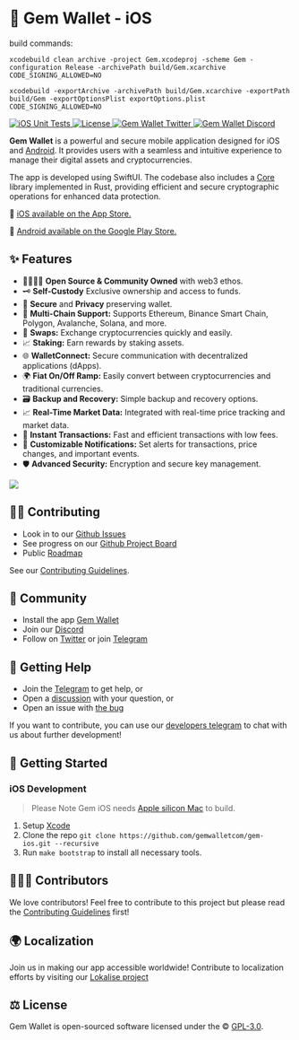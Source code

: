 # 💎 Gem Wallet - iOS

build commands:

`xcodebuild clean archive -project Gem.xcodeproj -scheme Gem -configuration Release -archivePath build/Gem.xcarchive CODE_SIGNING_ALLOWED=NO`

`xcodebuild -exportArchive -archivePath build/Gem.xcarchive -exportPath build/Gem -exportOptionsPlist exportOptions.plist CODE_SIGNING_ALLOWED=NO`

<div align="left">
    <a href="[https://github.com/gemwalletcom/gem-ios/blob/main/LICENSE](https://github.com/gemwalletcom/gem-ios/actions/workflows/ci.yml))">
        <img src="https://github.com/gemwalletcom/gem-ios/actions/workflows/ci.yml/badge.svg" alt="iOS Unit Tests">
    </a>
    <a href="https://github.com/gemwalletcom/gem-ios/blob/main/LICENSE">
        <img src="https://badgen.net/github/license/gemwalletcom/gem-ios" alt="License">
    </a>
    <a href="https://twitter.com/GemWalletApp">
        <img src="https://img.shields.io/twitter/follow/GemWalletApp?label=GemWalletApp&style=flat&logo=twitter&color=1DA1F2" alt="Gem Wallet Twitter">
    </a>
    <a href="https://discord.gg/aWkq5sj7SY">
        <img src="https://img.shields.io/discord/974531300394434630?style=plastic" alt="Gem Wallet Discord">
    </a>
</div>

<b>Gem Wallet</b> is a powerful and secure mobile application designed for iOS and [Android](https://github.com/gemwalletcom/gem-android). It provides users with a seamless and intuitive experience to manage their digital assets and cryptocurrencies.

The app is developed using SwiftUI. The codebase also includes a [Core](https://github.com/gemwalletcom/core) library implemented in Rust, providing efficient and secure cryptographic operations for enhanced data protection.

📲️ [iOS available on the App Store.](https://apps.apple.com/app/apple-store/id6448712670?ct=github&mt=8)

🤖 [Android available on the Google Play Store.](https://play.google.com/store/apps/details?id=com.gemwallet.android&utm_campaign=github&utm_source=referral&utm_medium=github)

## ✨ Features

- 👨‍👩‍👧‍👦 **Open Source & Community Owned** with web3 ethos.
- 🗝️ **Self-Custody** Exclusive ownership and access to funds.
- 🔑 **Secure** and **Privacy** preserving wallet.
- 🔗 **Multi-Chain Support:** Supports Ethereum, Binance Smart Chain, Polygon, Avalanche, Solana, and more.
- 🔄 **Swaps:** Exchange cryptocurrencies quickly and easily.
- 📈 **Staking:** Earn rewards by staking assets.
- 🌐 **WalletConnect:** Secure communication with decentralized applications (dApps).
- 🌍 **Fiat On/Off Ramp:** Easily convert between cryptocurrencies and traditional currencies.
- 🗃️ **Backup and Recovery:** Simple backup and recovery options.
- 📈 **Real-Time Market Data:** Integrated with real-time price tracking and market data.
- 🔄 **Instant Transactions:** Fast and efficient transactions with low fees.
- 🔔 **Customizable Notifications:** Set alerts for transactions, price changes, and important events.
- 🛡️ **Advanced Security:** Encryption and secure key management.

<img src="https://assets.gemwallet.com/screenshots/github_preview.png" />

## 🏄‍♂️ Contributing

- Look in to our [Github Issues](https://github.com/gemwalletcom/gem-ios/issues)
- See progress on our [Github Project Board](https://github.com/orgs/gemwalletcom/projects/2)
- Public [Roadmap](https://github.com/orgs/gemwalletcom/projects/4)

See our [Contributing Guidelines](./CONTRIBUTING.md).

## 🥰 Community

- Install the app [Gem Wallet](https://gemwallet.com)
- Join our [Discord](https://discord.gg/aWkq5sj7SY)
- Follow on [Twitter](https://twitter.com/GemWalletApp) or join [Telegram](https://t.me/GemWallet)

## 🙋 Getting Help

- Join the [Telegram](https://t.me/gemwallet_developers) to get help, or
- Open a [discussion](https://github.com/gemwalletcom/gem-ios/discussions/new) with your question, or
- Open an issue with [the bug](https://github.com/gemwalletcom/gem-ios/issues/new)

If you want to contribute, you can use our [developers telegram](https://t.me/gemwallet_developers) to chat with us about further development!

## 🚀 Getting Started

### iOS Development

> Please Note Gem iOS needs [Apple silicon Mac](https://support.apple.com/en-us/116943) to build.

1. Setup [Xcode](https://developer.apple.com/xcode)
2. Clone the repo `git clone https://github.com/gemwalletcom/gem-ios.git --recursive`
3. Run `make bootstrap` to install all necessary tools.

## 👨‍👧‍👦 Contributors

We love contributors! Feel free to contribute to this project but please read the [Contributing Guidelines](CONTRIBUTING.md) first!

## 🌍 Localization

Join us in making our app accessible worldwide! Contribute to localization efforts by visiting our [Lokalise project](https://app.lokalise.com/public/94865410644ee707546334.60736699/)

## ⚖️ License

Gem Wallet is open-sourced software licensed under the © [GPL-3.0](LICENSE).
